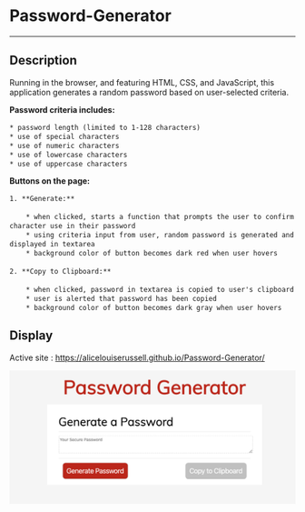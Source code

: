 # Password-Generator
---
## Description
Running in the browser, and featuring HTML, CSS, and JavaScript, this application generates a random password based on user-selected criteria.

**Password criteria includes:**

    * password length (limited to 1-128 characters)
    * use of special characters
    * use of numeric characters 
    * use of lowercase characters 
    * use of uppercase characters 

**Buttons on the page:**

    1. **Generate:**

        * when clicked, starts a function that prompts the user to confirm character use in their password
        * using criteria input from user, random password is generated and displayed in textarea
        * background color of button becomes dark red when user hovers

    2. **Copy to Clipboard:**

        * when clicked, password in textarea is copied to user's clipboard
        * user is alerted that password has been copied
        * background color of button becomes dark gray when user hovers

## Display 

Active site : https://alicelouiserussell.github.io/Password-Generator/

![Image](PG-Screenshot.png)